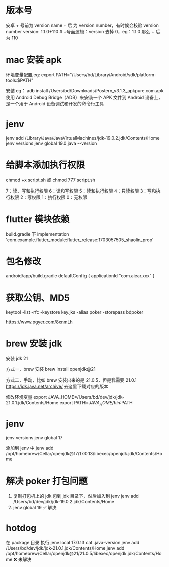 # 版本号
安卓 + 号前为 version name + 后 为 version number，有时候会校验 version number
version: 1.1.0+110 # +号面逻辑：version 去掉 0，eg：1.1.0 那么 + 后为 110

# mac 安装 apk
环境变量配置,eg:
export PATH="/Users/bd/Library/Android/sdk/platform-tools:$PATH"

安装 eg：
adb install /Users/bd/Downloads/Postern_v3.1.3_apkpure.com.apk
使用 Android Debug Bridge（ADB）来安装一个 APK 文件到 Android 设备上，是一个用于 Android 设备调试和开发的命令行工具

# jenv
jenv add /Library/Java/JavaVirtualMachines/jdk-19.0.2.jdk/Contents/Home
jenv versions
jenv global 19.0
java --version

# 给脚本添加执行权限
chmod +x script.sh
或
chmod 777 script.sh

7：读、写和执行权限
6：读和写权限
5：读和执行权限
4：只读权限
3：写和执行权限
2：写权限
1：执行权限
0：无权限


# flutter 模块依赖
build.gradle 下
implementation 'com.example.flutter_module:flutter_release:1703057505_shaolin_prop'

# 包名修改
android/app/build.gradle
defaultConfig {
    applicationId "com.aiear.xxx"
}

# 获取公钥、MD5

keytool -list -rfc -keystore key.jks -alias poker -storepass bdpoker

https://www.pgyer.com/8xnmLh

# brew 安装 jdk
安装 jdk 21

方式一，brew 安装
brew install openjdk@21   

方式二，手动，比如 brew 安装出来的是 21.0.5，但是我需要 21.0.1 
https://jdk.java.net/archive/
去这里下载对应的版本

修改环境变量
export JAVA_HOME=/Users/bd/dev/jdk/jdk-21.0.1.jdk/Contents/Home
export PATH=$JAVA_HOME/bin:$PATH

# jenv
jenv versions
jenv global 17

添加到 jenv 中
jenv add /opt/homebrew/Cellar/openjdk@17/17.0.13/libexec/openjdk.jdk/Contents/Home

# 解决 poker 打包问题
1. 复制打包机上的 jdk 包到 jdk 目录下，然后加入到 jenv
jenv add /Users/bd/dev/jdk/jdk-19.0.2.jdk/Contents/Home
2. jenv global 19
✅ 解决


# hotdog
在 package 目录 执行 jenv local 17.0.13
cat .java-version
jenv add /Users/bd/dev/jdk/jdk-21.0.1.jdk/Contents/Home
jenv add /opt/homebrew/Cellar/openjdk@21/21.0.5/libexec/openjdk.jdk/Contents/Home
❌ 未解决


